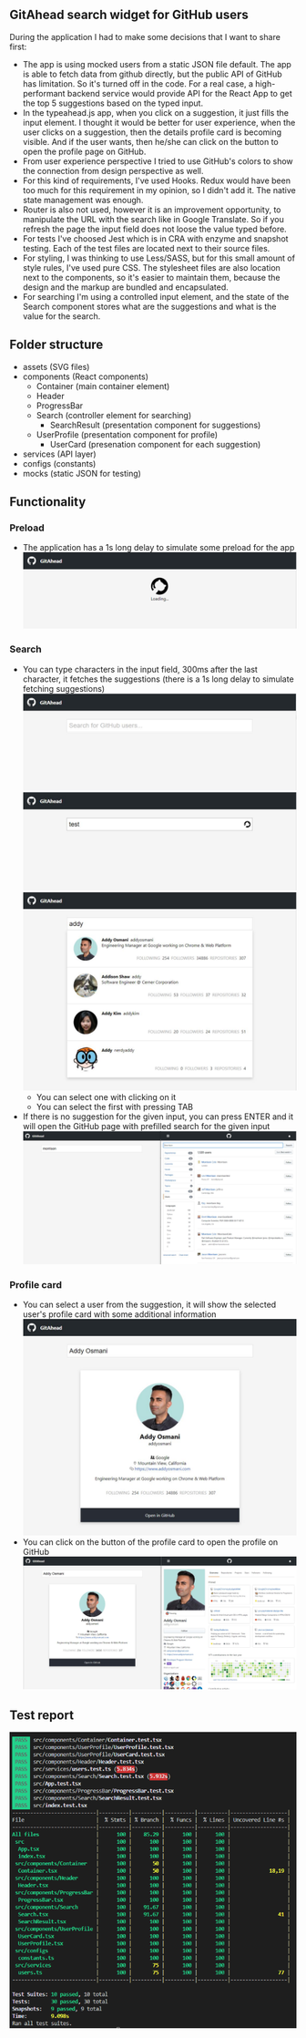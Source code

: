 ## GitAhead search widget for GitHub users

During the application I had to make some decisions that I want to share first:
- The app is using mocked users from a static JSON file default. The app is able to fetch data from github directly, but the public API of GitHub has limitation. So it's turned off in the code. For a real case, a high-performant backend service would provide API for the React App to get the top 5 suggestions based on the typed input.
- In the typeahead.js app, when you click on a suggestion, it just fills the input element. I thought it would be better for user experience, when the user clicks on a suggestion, then the details profile card is becoming visible. And if the user wants, then he/she can click on the button to open the profile page on GitHub.
- From user experience perspective I tried to use GitHub's colors to show the connection from design perspective as well.
- For this kind of requirements, I've used Hooks. Redux would have been too much for this requirement in my opinion, so I didn't add it. The native state management was enough.
- Router is also not used, however it is an improvement opportunity, to manipulate the URL with the search like in Google Translate. So if you refresh the page the input field does not loose the value typed before.
- For tests I've choosed Jest which is in CRA with enzyme and snapshot testing. Each of the test files are located next to their source files.
- For styling, I was thinking to use Less/SASS, but for this small amount of style rules, I've used pure CSS. The stylesheet files are also location next to the components, so it's easier to maintain them, because the design and the markup are bundled and encapsulated.
- For searching I'm using a controlled input element, and the state of the Search component stores what are the suggestions and what is the value for the search.

## Folder structure
- assets (SVG files)
- components (React components)
  - Container (main container element)
  - Header
  - ProgressBar
  - Search (controller element for searching)
    - SearchResult (presentation component for suggestions)
  - UserProfile (presentation component for profile)
    - UserCard (presenation component for each suggestion)
- services (API layer)
- configs (constants)
- mocks (static JSON for testing)


## Functionality

### Preload
- The application has a 1s long delay to simulate some preload for the app
![InitialLoadingState](https://github.com/vartomi/gitahead/blob/master/wiki/images/InitialLoadingState.png)

### Search
  - You can type characters in the input field, 300ms after the last character, it fetches the suggestions (there is a 1s long delay to simulate fetching suggestions)  
  ![InitialState](https://github.com/vartomi/gitahead/blob/master/wiki/images/InitialState.JPG)  
  ![SearchingState](https://github.com/vartomi/gitahead/blob/master/wiki/images/SearchingState.JPG)  
  ![ResultState](https://github.com/vartomi/gitahead/blob/master/wiki/images/ResultState.JPG)  
    - You can select one with clicking on it
    - You can select the first with pressing TAB    
  - If there is no suggestion for the given input, you can press ENTER and it will open the GitHub page with prefilled search for the given input  
  ![RedirectToGithub](https://github.com/vartomi/gitahead/blob/master/wiki/images/RedirectToGithub.JPG)  
### Profile card
  - You can select a user from the suggestion, it will show the selected user's profile card with some additional information
  ![SelectedState](https://github.com/vartomi/gitahead/blob/master/wiki/images/SelectedState.JPG)
  - You can click on the button of the profile card to open the profile on GitHub
  ![OpenProfileOnGithub](https://github.com/vartomi/gitahead/blob/master/wiki/images/OpenProfileOnGithub.JPG)

## Test report

![Image of test report](https://github.com/vartomi/gitahead/blob/master/wiki/images/image.png)
